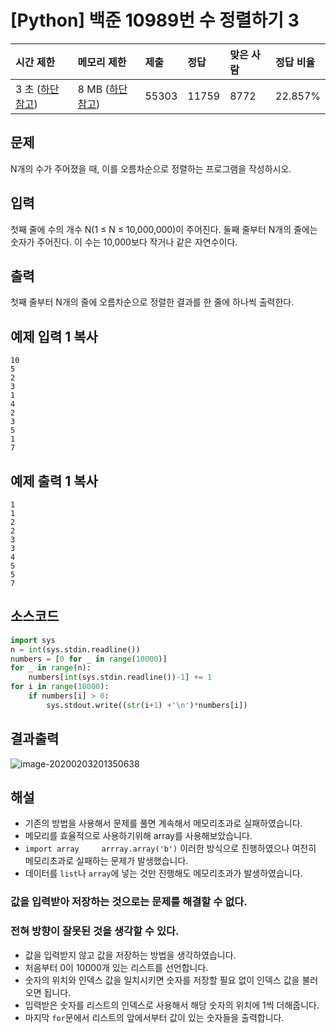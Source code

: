 # [Python] 백준 10989번 수 정렬하기 3

| 시간 제한                                                  | 메모리 제한                                                | 제출  | 정답  | 맞은 사람 | 정답 비율 |
| :--------------------------------------------------------- | :--------------------------------------------------------- | :---- | :---- | :-------- | :-------- |
| 3 초 ([하단 참고](https://www.acmicpc.net/problem/10989#)) | 8 MB ([하단 참고](https://www.acmicpc.net/problem/10989#)) | 55303 | 11759 | 8772      | 22.857%   |

## 문제

N개의 수가 주어졌을 때, 이를 오름차순으로 정렬하는 프로그램을 작성하시오.

## 입력

첫째 줄에 수의 개수 N(1 ≤ N ≤ 10,000,000)이 주어진다. 둘째 줄부터 N개의 줄에는 숫자가 주어진다. 이 수는 10,000보다 작거나 같은 자연수이다.

## 출력

첫째 줄부터 N개의 줄에 오름차순으로 정렬한 결과를 한 줄에 하나씩 출력한다.

## 예제 입력 1 복사

```
10
5
2
3
1
4
2
3
5
1
7
```

## 예제 출력 1 복사

```
1
1
2
2
3
3
4
5
5
7
```



## 소스코드

```python
import sys
n = int(sys.stdin.readline())
numbers = [0 for _ in range(10000)]
for _ in range(n):
	numbers[int(sys.stdin.readline())-1] += 1
for i in range(10000):
	if numbers[i] > 0:
		sys.stdout.write((str(i+1) +'\n')*numbers[i])
```

## 결과출력

![image-20200203201350638](C:\Users\Administrator\Desktop\TIL\Project\bike-sharing-demand\image\image-20200203201350638.png)



## 해설

* 기존의 방법을 사용해서 문제를 풀면 계속해서 메모리초과로 실패하였습니다.
* 메모리를 효율적으로 사용하기위해 array를 사용해보았습니다.
* `import array     arrray.array('b')` 이러한 방식으로 진행하였으나 여전히 메모리초과로 실패하는 문제가 발생했습니다.
* 데이터를 `list`나 `array`에 넣는 것만 진행해도 메모리초과가 발생하였습니다.

### 값을 입력받아 저장하는 것으로는 문제를 해결할 수 없다.

### 전혀 방향이 잘못된 것을 생각할 수 있다.

* 값을 입력받지 않고 값을 저장하는 방법을 생각하였습니다.
* 처음부터 0이 10000개 있는 리스트를 선언합니다.
* 숫자의 위치와 인덱스 값을 일치시키면 숫자를 저장할 필요 없이 인덱스 값을 불러오면 됩니다.
* 입력받은 숫자를 리스트의 인덱스로 사용해서 해당 숫자의 위치에 1씩 더해줍니다.
* 마지막 `for`문에서 리스트의 앞에서부터 값이 있는 숫자들을 출력합니다.



